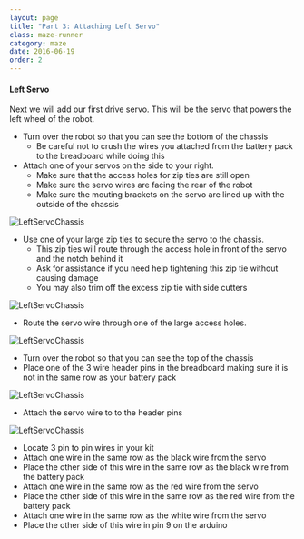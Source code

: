 ```yaml
---
layout: page
title: "Part 3: Attaching Left Servo"
class: maze-runner
category: maze
date: 2016-06-19
order: 2
---
```


#### Left Servo

Next we will add our first drive servo. This will be the servo that powers the left wheel of the robot.

* Turn over the robot so that you can see the bottom of the chassis
    * Be careful not to crush the wires you attached from the battery pack to the breadboard while doing this
* Attach one of your servos on the side to your right.
    * Make sure that the access holes for zip ties are still open
    * Make sure the servo wires are facing the rear of the robot
    * Make sure the mouting brackets on the servo are lined up with the outside of the chassis

![LeftServoChassis]({{site.baseurl}}/assets/mazerunner/leftservo_chassis.jpg)

* Use one of your large zip ties to secure the servo to the chassis.
    * This zip ties will route through the access hole in front of the servo and the notch behind it
    * Ask for assistance if you need help tightening this zip tie without causing damage
    * You may also trim off the excess zip tie with side cutters

![LeftServoChassis]({{site.baseurl}}/assets/mazerunner/leftservo_ziptie.jpg)

* Route the servo wire through one of the large access holes.

![LeftServoChassis]({{site.baseurl}}/assets/mazerunner/leftservo_routewires.jpg)

* Turn over the robot so that you can see the top of the chassis
* Place one of the 3 wire header pins in the breadboard making sure it is not in the same row as your battery pack


![LeftServoChassis]({{site.baseurl}}/assets/mazerunner/leftservo_headerpins.jpg)

* Attach the servo wire to to the header pins

![LeftServoChassis]({{site.baseurl}}/assets/mazerunner/leftservo_attachwires.jpg)

* Locate 3 pin to pin wires in your kit
* Attach one wire in the same row as the black wire from the servo
* Place the other side of this wire in the same row as the black wire from the battery pack
* Attach one wire in the same row as the red wire from the servo
* Place the other side of this wire in the same row as the red wire from the battery pack
* Attach one wire in the same row as the white wire from the servo
* Place the other side of this wire in pin 9 on the arduino
